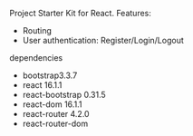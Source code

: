 Project Starter Kit for React. Features:
- Routing
- User authentication: Register/Login/Logout


dependencies
-  bootstrap3.3.7
-  react 16.1.1
-  react-bootstrap 0.31.5
-  react-dom 16.1.1
-  react-router 4.2.0
-  react-router-dom
